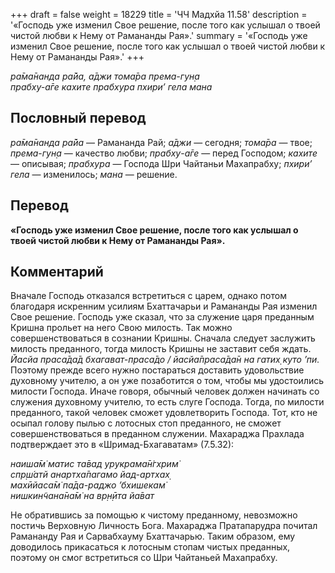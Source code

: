 +++
draft = false
weight = 18229
title = 'ЧЧ Мадхйа 11.58'
description = '«Господь уже изменил Свое решение, после того как услышал о твоей чистой любви к Нему от Рамананды Рая».'
summary = '«Господь уже изменил Свое решение, после того как услышал о твоей чистой любви к Нему от Рамананды Рая».'
+++

_ра̄ма̄нанда ра̄йа, а̄джи тома̄ра према-гун̣а  
прабху-а̄ге кахите прабхура пхири’ гела мана_

## Пословный перевод

_ра̄ма̄нанда_ _ра̄йа_ — Рамананда Рай; _а̄джи_ — сегодня; _тома̄ра_ — твое; _према_\-_гун̣а_ — качество любви; _прабху_\-_а̄ге_ — перед Господом; _кахите_ — описывая; _прабхура_ — Господа Шри Чайтаньи Махапрабху; _пхири’_ _гела_ — изменилось; _мана_ — решение.

## Перевод

**«Господь уже изменил Свое решение, после того как услышал о твоей чистой любви к Нему от Рамананды Рая».**

## Комментарий

Вначале Господь отказался встретиться с царем, однако потом благодаря искренним усилиям Бхаттачарьи и Рамананды Рая изменил Свое решение. Господь уже сказал, что за служение царя преданным Кришна прольет на него Свою милость. Так можно совершенствоваться в сознании Кришны. Сначала следует заслужить милость преданного, тогда милость Кришны не заставит себя ждать. _Йасйа праса̄да̄д бхагават-праса̄до / йасйа̄праса̄да̄н на гатих̣ куто ’пи._ Поэтому прежде всего нужно постараться доставить удовольствие духовному учителю, а он уже позаботится о том, чтобы мы удостоились милости Господа. Иначе говоря, обычный человек должен начинать со служения духовному учителю, то есть слуге Господа. Тогда, по милости преданного, такой человек сможет удовлетворить Господа. Тот, кто не осыпал голову пылью с лотосных стоп преданного, не сможет совершенствоваться в преданном служении. Махараджа Прахлада подтверждает это в «Шримад-Бхагаватам» (7.5.32):

_наиша̄м̇ матис та̄вад урукрама̄н̇гхрим̇  
спр̣ш́атй анартха̄пагамо йад-артхах̣  
махӣйаса̄м̇ па̄да-раджо ’бхишекам̇  
нишкин̃чана̄на̄м̇ на вр̣н̣ӣта йа̄ват_

Не обратившись за помощью к чистому преданному, невозможно постичь Верховную Личность Бога. Махараджа Пратапарудра почитал Рамананду Рая и Сарвабхауму Бхаттачарью. Таким образом, ему доводилось прикасаться к лотосным стопам чистых преданных, поэтому он смог встретиться со Шри Чайтаньей Махапрабху.
